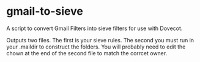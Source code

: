 gmail-to-sieve
==============

A script to convert Gmail Filters into sieve filters for use with Dovecot.

Outputs two files. The first is your sieve rules. The second you must run in your .maildir to construct the folders. You will probably need to edit the chown at the end of the second file to match the corrcet owner.
